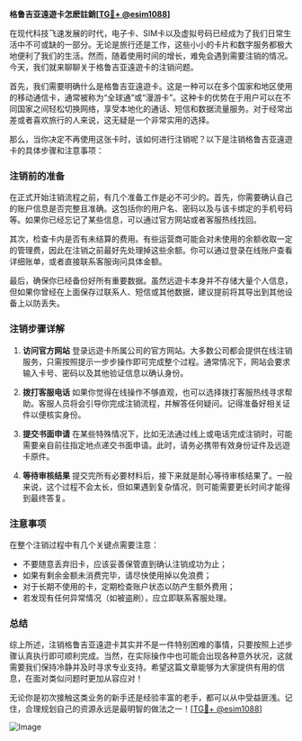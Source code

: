 **格鲁吉亚遠遊卡怎麽註銷[[TG💪+ @esim1088](https://t.me/s/esim1088)]**

在现代科技飞速发展的时代，电子卡、SIM卡以及虚拟号码已经成为了我们日常生活中不可或缺的一部分。无论是旅行还是工作，这些小小的卡片和数字服务都极大地便利了我们的生活。然而，随着使用时间的增长，难免会遇到需要注销的情况。今天，我们就来聊聊关于格鲁吉亚遠遊卡的注销问题。

首先，我们需要明确什么是格鲁吉亚遠遊卡。这是一种可以在多个国家和地区使用的移动通信卡，通常被称为“全球通”或“漫游卡”。这种卡的优势在于用户可以在不同国家之间轻松切换网络，享受本地化的通话、短信和数据流量服务。对于经常出差或者喜欢旅行的人来说，这无疑是一个非常实用的选择。

那么，当你决定不再使用这张卡时，该如何进行注销呢？以下是注销格鲁吉亚遠遊卡的具体步骤和注意事项：

### 注销前的准备

在正式开始注销流程之前，有几个准备工作是必不可少的。首先，你需要确认自己的账户信息是否完整且准确。这包括你的用户名、密码以及与该卡绑定的手机号码等。如果你已经忘记了某些信息，可以通过官方网站或者客服热线找回。

其次，检查卡内是否有未结算的费用。有些运营商可能会对未使用的余额收取一定的管理费，因此在注销之前最好先处理掉这些余额。你可以通过登录在线账户查看详细账单，或者直接联系客服询问具体金额。

最后，确保你已经备份好所有重要数据。虽然远遊卡本身并不存储大量个人信息，但如果你曾经在上面保存过联系人、短信或其他数据，建议提前将其导出到其他设备上以防丢失。

### 注销步骤详解

1. **访问官方网站**
   登录远遊卡所属公司的官方网站。大多数公司都会提供在线注销服务，只需按照提示一步步操作即可完成整个过程。通常情况下，网站会要求输入卡号、密码以及其他验证信息以确认身份。

2. **拨打客服电话**
   如果你觉得在线操作不够直观，也可以选择拨打客服热线寻求帮助。客服人员将会引导你完成注销流程，并解答任何疑问。记得准备好相关证件以便核实身份。

3. **提交书面申请**
   在某些特殊情况下，比如无法通过线上或电话完成注销时，可能需要亲自前往指定地点递交书面申请。此时，请务必携带有效身份证件及远遊卡原件。

4. **等待审核结果**
   提交完所有必要材料后，接下来就是耐心等待审核结果了。一般来说，这个过程不会太长，但如果遇到复杂情况，则可能需要更长时间才能得到最终答复。

### 注意事项

在整个注销过程中有几个关键点需要注意：
- 不要随意丢弃旧卡，应该妥善保管直到确认注销成功为止；
- 如果有剩余金额未消费完毕，请尽快使用掉以免浪费；
- 对于长期不使用的卡，定期检查账户状态以防产生额外费用；
- 若发现有任何异常情况（如被盗刷），应立即联系客服处理。

### 总结

综上所述，注销格鲁吉亚遠遊卡其实并不是一件特别困难的事情，只要按照上述步骤认真执行即可顺利完成。当然，在实际操作中也可能会出现各种意外状况，这就需要我们保持冷静并及时寻求专业支持。希望这篇文章能够为大家提供有用的信息，在面对类似问题时更加从容应对！

无论你是初次接触这类业务的新手还是经验丰富的老手，都可以从中受益匪浅。记住，合理规划自己的资源永远是最明智的做法之一！[[TG💪+ @esim1088](https://t.me/s/esim1088)]

![Image](https://i.postimg.cc/4NQfJmqS/Snipaste-2025-05-13-00-14-12.png)